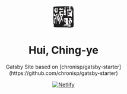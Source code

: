 <p align="center">
  <img alt="Gatsby" src="https://raw.githubusercontent.com/kennethmarkhui/huichingye/master/src/images/website-icon.png" width="60" />
</p>
<h1 align="center">
  Hui, Ching-ye
</h1>

<p align="center">
  Gatsby Site based on [chronisp/gatsby-starter](https://github.com/chronisp/gatsby-starter)
</p>

<p align="center">
  <a href="https://app.netlify.com/sites/huichingye-demo/deploys">
    <img alt="Netlify" src="https://api.netlify.com/api/v1/badges/0514e635-6088-4ae4-a983-555414cfaac8/deploy-status">
  </a>
</p>

